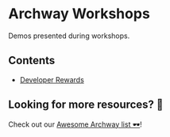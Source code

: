 # Archway Workshops

Demos presented during workshops.

## Contents

- [Developer Rewards](./developer-rewards/README.md)

## Looking for more resources? 👀

Check out our [Awesome Archway list 🕶](https://github.com/archway-network/awesome-archway)!
